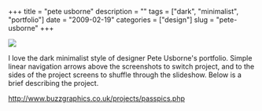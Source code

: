 +++
title = "pete usborne"
description = ""
tags = ["dark", "minimalist", "portfolio"]
date = "2009-02-19"
categories = ["design"]
slug = "pete-usborne"
+++


 

  <div id="screens-thumbs" class="clearfix">
    <div class="txt-center" id="design-submission"><a href="http://www.buzzgraphics.co.uk/projects/passpics.php"><img id='bluga-thumbnail-1505' class='bluga-thumbnail large' src='http://media.konigi.com/bluga/
wt499d729006266_0.jpg'/></a></div>  
  </div>   
<p>I love the dark minimalist style of designer Pete Usborne's portfolio. Simple linear navigation arrows above the screenshots to switch project, and to the sides of the project screens to shuffle through the slideshow. Below is a brief describing the project.</p>
<p><a href="http://www.buzzgraphics.co.uk/projects/passpics.php">http://www.buzzgraphics.co.uk/projects/passpics.php</a></p>




